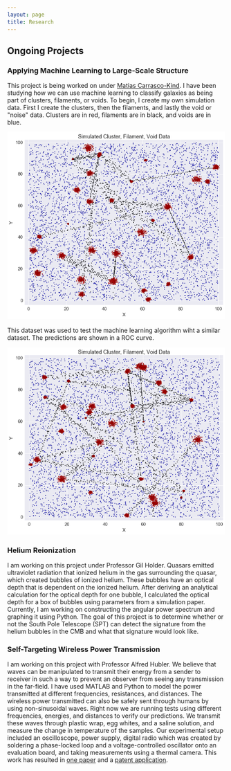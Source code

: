 ```yaml
---
layout: page
title: Research
---
```


## Ongoing Projects

### Applying Machine Learning to Large-Scale Structure  
This project is being worked on under [Matias Carrasco-Kind](matias-ck.com). I have been studying how we can use machine learning to classify galaxies as being part of clusters, filaments, or voids. To begin, I create my own simulation data. First I create the clusters, then the filaments, and lastly the void or "noise" data. Clusters are in red, filaments are in black, and voids are in blue.  
  
<center><img src="images/adata_image.png" width = "600"></center>  
  
This dataset was used to test the machine learning algorithm wiht a similar dataset. The predictions are shown in a ROC curve.

<center><img src="images/bdata.png" width = "600"></center>

### Helium Reionization  
  
I am working on this project under Professor Gil Holder. Quasars emitted ultraviolet radiation that ionized helium in the gas surrounding the quasar, which created bubbles of ionized helium. These bubbles have an optical depth that is dependent on the ionized helium. After deriving an analytical calculation for the optical depth for one bubble, I calculated the optical depth for a box of bubbles using parameters from a simulation paper. Currently, I am working on constructing the angular power spectrum and graphing it using Python. The goal of this project is to determine whether or not the South Pole Telescope (SPT) can detect the signature from the helium bubbles in the CMB and what that signature would look like.  

### Self-Targeting Wireless Power Transmission  
  
I am working on this project with Professor Alfred Hubler. We believe that waves can be manipulated to transmit their energy from a sender to receiver in such a way to prevent an observer from seeing any transmission in the far-field. I have used MATLAB and Python to model the power transmitted at different frequencies, resistances, and distances. The wireless power transmitted can also be safely sent through humans by using non-sinusoidal waves. Right now we are running tests using different frequencies, energies, and distances to verify our predictions. We transmit these waves through plastic wrap, egg whites, and a saline solution, and measure the change in temperature of the samples. Our experimental setup included an oscilloscope, power supply, digital radio which was created by soldering a phase-locked loop and a voltage-controlled oscillator onto an evaluation board, and taking measurements using a thermal camera. This work has resulted in [one paper](http://thomaskirsh.com/Publications.html) and a [patent application](http://thomaskirsh.com/CV.html).
